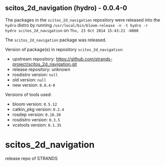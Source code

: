 ## scitos_2d_navigation (hydro) - 0.0.4-0

The packages in the `scitos_2d_navigation` repository were released into the `hydro` distro by running `/usr/local/bin/bloom-release -n -t hydro -r hydro scitos_2d_navigation` on `Thu, 23 Oct 2014 15:43:21 -0000`

The `scitos_2d_navigation` package was released.

Version of package(s) in repository `scitos_2d_navigation`:
- upstream repository: https://github.com/strands-project/scitos_2d_navigation.git
- release repository: unknown
- rosdistro version: `null`
- old version: `null`
- new version: `0.0.4-0`

Versions of tools used:
- bloom version: `0.5.12`
- catkin_pkg version: `0.2.4`
- rosdep version: `0.10.30`
- rosdistro version: `0.3.5`
- vcstools version: `0.1.35`


scitos_2d_navigation
====================

release repo of STRANDS
